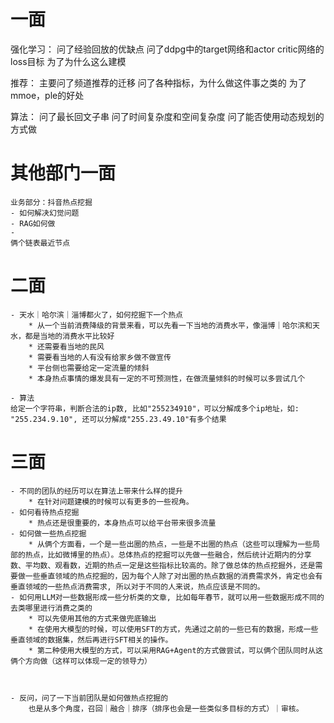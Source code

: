 # 一面
强化学习：
    问了经验回放的优缺点
    问了ddpg中的target网络和actor critic网络的loss目标
    为了为什么这么建模

推荐：
    主要问了频道推荐的迁移
    问了各种指标，为什么做这件事之类的
    为了mmoe，ple的好处
    

算法：
    问了最长回文子串
    问了时间复杂度和空间复杂度
    问了能否使用动态规划的方式做

# 其他部门一面
    业务部分：抖音热点挖掘
    - 如何解决幻觉问题
    - RAG如何做
    - 
    俩个链表最近节点    



# 二面
    

    - 天水｜哈尔滨｜淄博都火了，如何挖掘下一个热点
        * 从一个当前消费降级的背景来看，可以先看一下当地的消费水平，像淄博｜哈尔滨和天水，都是当地的消费水平比较好
        * 还需要看当地的民风
        * 需要看当地的人有没有给家乡做不做宣传
        * 平台侧也需要给定一定流量的倾斜
        * 本身热点事情的爆发具有一定的不可预测性，在做流量倾斜的时候可以多尝试几个

    - 算法
    给定一个字符串，判断合法的ip数, 比如"255234910"，可以分解成多个ip地址，如: "255.234.9.10", 还可以分解成"255.23.49.10"有多个结果


# 三面
    - 不同的团队的经历可以在算法上带来什么样的提升
        * 在针对问题建模的时候可以有更多的一些视角。
    - 如何看待热点挖掘
        * 热点还是很重要的，本身热点可以给平台带来很多流量
    - 如何做一些热点挖掘
        * 从俩个方面看，一个是一些出圈的热点，一些是不出圈的热点（这些可以理解为一些局部的热点，比如微博里的热点）。总体热点的挖掘可以先做一些融合，然后统计近期内的分享数、平均数、观看数，近期的热点一定是这些指标比较高的。除了做总体的热点挖掘外，还是需要做一些垂直领域的热点挖掘的，因为每个人除了对出圈的热点数据的消费需求外，肯定也会有垂直领域的一些热点消费需求, 所以对于不同的人来说，热点应该是不同的。
    - 如何用LLM对一些数据形成一些分析类的文章, 比如每年春节，就可以用一些数据形成不同的去类哪里进行消费之类的
        * 可以先使用其他的方式来做兜底输出
        * 在使用大模型的时候，可以使用SFT的方式，先通过之前的一些已有的数据，形成一些垂直领域的数据集，然后再进行SFT相关的操作。
        * 第二种使用大模型的方式，可以采用RAG+Agent的方式做尝试，可以俩个团队同时从这俩个方向做（这样可以体现一定的领导力）
    


    - 反问，问了一下当前团队是如何做热点挖掘的
        也是从多个角度，召回｜融合｜排序（排序也会是一些类似多目标的方式）｜审核。
